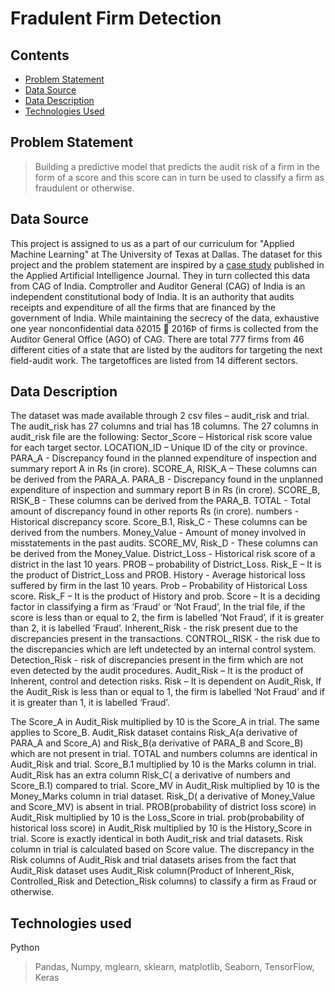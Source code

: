 # Fradulent Firm Detection

## Contents
* [Problem Statement](#problem-statement)
* [Data Source](#data-source)
* [Data Description](#data-description)
* [Technologies Used](#technologies-used)


## Problem Statement
> Building a predictive model that predicts the audit risk of a firm in the form of a score and this score can in turn be used to classify a firm as fraudulent or otherwise.

## Data Source
This project is assigned to us as a part of our curriculum for "Applied Machine Learning" at The University of Texas at Dallas. The dataset for this project and the
problem statement are inspired by a [case study](https://www.tandfonline.com/doi/full/10.1080/08839514.2018.1451032) published in the Applied Artificial Intelligence Journal.
They in turn collected this data from CAG of India. Comptroller and Auditor General (CAG) of India is an independent constitutional
body of India. It is an authority that audits receipts and expenditure
of all the firms that are financed by the government of India. While maintaining
the secrecy of the data, exhaustive one year nonconfidential data
ð2015  2016Þ of firms is collected from the Auditor General Office (AGO)
of CAG. There are total 777 firms from 46 different cities of a state that are
listed by the auditors for targeting the next field-audit work. The targetoffices
are listed from 14 different sectors.

## Data Description
The dataset was made available through 2 csv files – audit_risk and trial. The audit_risk has 27 columns and trial has 18 columns. The 27 columns in audit_risk file are the following: Sector_Score – Historical risk score value for each target sector. LOCATION_ID – Unique ID of the city or province. PARA_A - Discrepancy found in the planned expenditure of inspection and summary report A in Rs (in crore). SCORE_A, RISK_A – These columns can be derived from the PARA_A. PARA_B - Discrepancy found in the unplanned expenditure of inspection and summary report B in Rs (in crore). SCORE_B, RISK_B - These columns can be derived from the PARA_B. TOTAL - Total amount of discrepancy found in other reports Rs (in crore). numbers - Historical discrepancy score. Score_B.1, Risk_C - These columns can be derived from the numbers. Money_Value - Amount of money involved in misstatements in the past audits. SCORE_MV, Risk_D - These columns can be derived from the Money_Value.
District_Loss - Historical risk score of a district in the last 10 years. PROB – probability of District_Loss. Risk_E – It is the product of District_Loss and PROB. History - Average historical loss suffered by firm in the last 10 years. Prob – Probability of Historical Loss score. Risk_F – It is the product of History and prob. Score – It is a deciding factor in classifying a firm as ‘Fraud’ or ‘Not Fraud’, In the trial file, if the score is less than or equal to 2, the firm is labelled ‘Not Fraud’, if it is greater than 2, it is labelled ‘Fraud’. Inherent_Risk - the risk present due to the discrepancies present in the transactions. CONTROL_RISK - the risk due to the discrepancies which are left undetected by an internal control system. Detection_Risk - risk of discrepancies present in the firm which are not even detected by the audit procedures. Audit_Risk – It is the product of Inherent, control and detection risks. Risk – It is dependent on Audit_Risk, If the Audit_Risk is less than or equal to 1, the firm is labelled ‘Not Fraud’ and if it is greater than 1, it is labelled ‘Fraud’.

The Score_A in Audit_Risk multiplied by 10 is the Score_A in trial. The same applies to Score_B. Audit_Risk dataset contains Risk_A(a derivative of PARA_A and Score_A) and Risk_B(a derivative of PARA_B and Score_B) which are not present in trial. TOTAL and numbers columns are identical in Audit_Risk and trial. Score_B.1 multiplied by 10 is the Marks column in trial. Audit_Risk has an extra column Risk_C( a derivative of numbers and Score_B.1) compared to trial. Score_MV in Audit_Risk multiplied by 10 is the Money_Marks column in trial dataset. Risk_D( a derivative of Money_Value and Score_MV) is absent in trial. PROB(probability of district loss score) in Audit_Risk multiplied by 10 is the Loss_Score in trial. prob(probability of historical loss score) in Audit_Risk multiplied by 10 is the History_Score in trial. Score is exactly identical in both Audit_risk and trial datasets. Risk column in trial is calculated based on Score value. The discrepancy in the Risk columns of Audit_Risk and trial datasets arises from the fact that Audit_Risk dataset uses Audit_Risk column(Product of Inherent_Risk, Controlled_Risk and Detection_Risk columns) to classify a firm as Fraud or otherwise.

## Technologies used
Python
> Pandas, Numpy, mglearn, sklearn, matplotlib, Seaborn, TensorFlow, Keras
